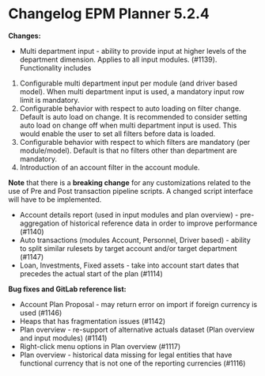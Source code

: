 # Changelog EPM Planner 5.2.4

**Changes:**

- Multi department input - ability to provide input at higher levels of the department dimension. Applies to all input modules. (#1139). Functionality includes
1. Configurable multi department input per module (and driver based model). When multi department input is used, a mandatory input row limit is mandatory.
2. Configurable behavior with respect to auto loading on filter change. Default is auto load on change. It is recommended to consider setting auto load on change off when multi department input is used. This would enable the user to set all filters before data is loaded.
3. Configurable behavior with respect to which filters are mandatory (per module/model). Default is that no filters other than department are mandatory.
4. Introduction of an account filter in the account module.

**Note** that there is a **breaking change** for any customizations related to the use of Pre and Post transaction pipeline scripts. A changed script interface will have to be implemented.

- Account details report (used in input modules and plan overview) - pre-aggregation of historical reference data in order to improve performance (#1140)
- Auto transactions (modules Account, Personnel, Driver based) - ability to split similar rulesets by target account and/or target department (#1147)
- Loan, Investments, Fixed assets - take into account start dates that precedes the actual start of the plan (#1114)

**Bug fixes and GitLab reference list:**

- Account Plan Proposal - may return error on import if foreign currency is used (#1146)
- Heaps that has fragmentation issues (#1142)
- Plan overview - re-support of alternative actuals dataset (Plan overview and input modules) (#1141)
- Right-click menu options in Plan overview (#1117)
- Plan overview - historical data missing for legal entities that have functional currency that is not one of the reporting currencies (#1116)
